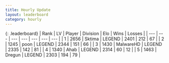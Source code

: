```yaml
---
title: Hourly Update
layout: leaderboard
category: hourly
---
```


{: .leaderboard}
| Rank | LV | Player | Division | Elo | Wins | Losses |
| --- | --- | --- | --- | --- | --- | --- |
| <span data-change="0">1</span> | 2656 | <span title="ID: 353063">Sktima</span> | LEGEND | <span data-change="0">2401</span> | <span data-change="0">212</span> | <span data-change="0">67</span> |
| <span data-change="0">2</span> | 1245 | <span title="ID: 540690">poon</span> | LEGEND | <span data-change="6">2344</span> | <span data-change="2">151</span> | <span data-change="0">66</span> |
| <span data-change="0">3</span> | 1430 | <span title="ID: 261794">MalwareHD</span> | LEGEND | <span data-change="0">2335</span> | <span data-change="0">142</span> | <span data-change="0">81</span> |
| <span data-change="0">4</span> | 1340 | <span title="ID: 402846">Ahab</span> | LEGEND | <span data-change="0">2314</span> | <span data-change="0">60</span> | <span data-change="0">12</span> |
| <span data-change="0">5</span> | 1463 | <span title="ID: 337810">Dregun</span> | LEGEND | <span data-change="0">2303</span> | <span data-change="0">194</span> | <span data-change="0">79</span> |
